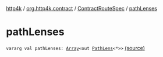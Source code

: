 [http4k](../../index.md) / [org.http4k.contract](../index.md) / [ContractRouteSpec](index.md) / [pathLenses](./path-lenses.md)

# pathLenses

`vararg val pathLenses: `[`Array`](https://kotlinlang.org/api/latest/jvm/stdlib/kotlin/-array/index.html)`<out `[`PathLens`](../../org.http4k.lens/-path-lens/index.md)`<*>>` [(source)](https://github.com/http4k/http4k/blob/master/http4k-contract/src/main/kotlin/org/http4k/contract/routeSpec.kt#L15)